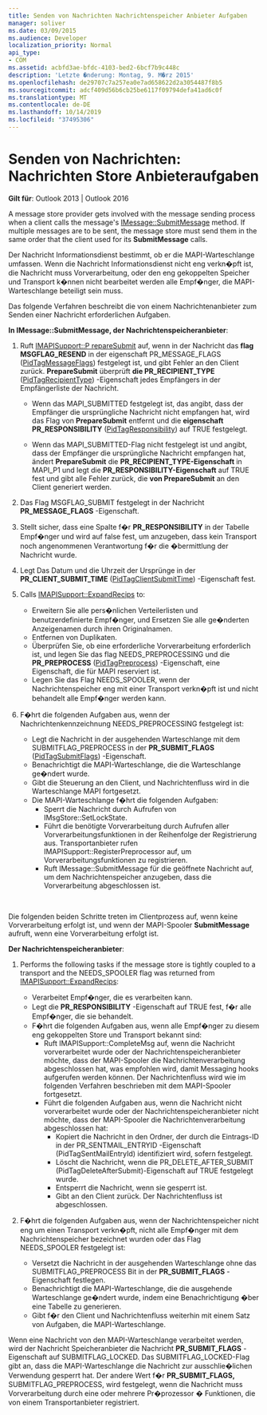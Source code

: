 ```yaml
---
title: Senden von Nachrichten Nachrichtenspeicher Anbieter Aufgaben
manager: soliver
ms.date: 03/09/2015
ms.audience: Developer
localization_priority: Normal
api_type:
- COM
ms.assetid: acbfd3ae-bfdc-4103-bed2-6bcf7b9c448c
description: 'Letzte �nderung: Montag, 9. M�rz 2015'
ms.openlocfilehash: de29707c7a257ea0e7ad658622d2a3054487f8b5
ms.sourcegitcommit: adcf409d56b6cb25be6117f09794defa41ad6c0f
ms.translationtype: MT
ms.contentlocale: de-DE
ms.lasthandoff: 10/14/2019
ms.locfileid: "37495306"
---
```

# <a name="sending-messages-message-store-provider-tasks"></a>Senden von Nachrichten: Nachrichten Store Anbieteraufgaben

**Gilt für**: Outlook 2013 | Outlook 2016 
  
A message store provider gets involved with the message sending process when a client calls the message's [IMessage::SubmitMessage](imessage-submitmessage.md) method. If multiple messages are to be sent, the message store must send them in the same order that the client used for its **SubmitMessage** calls. 
  
Der Nachricht Informationsdienst bestimmt, ob er die MAPI-Warteschlange umfassen. Wenn die Nachricht Informationsdienst nicht eng verkn�pft ist, die Nachricht muss Vorverarbeitung, oder den eng gekoppelten Speicher und Transport k�nnen nicht bearbeitet werden alle Empf�nger, die MAPI-Warteschlange beteiligt sein muss. 
  
Das folgende Verfahren beschreibt die von einem Nachrichtenanbieter zum Senden einer Nachricht erforderlichen Aufgaben. 
  
**In IMessage::SubmitMessage, der Nachrichtenspeicheranbieter**:
  
1. Ruft [IMAPISupport::P repareSubmit](imapisupport-preparesubmit.md) auf, wenn in der Nachricht das **flag MSGFLAG_RESEND** in der eigenschaft PR_MESSAGE_FLAGS ([PidTagMessageFlags](pidtagmessageflags-canonical-property.md)) festgelegt ist, und gibt Fehler an den Client zurück. **PrepareSubmit** überprüft **die PR_RECIPIENT_TYPE** ([PidTagRecipientType](pidtagrecipienttype-canonical-property.md)) -Eigenschaft jedes Empfängers in der Empfängerliste der Nachricht.
    
   - Wenn das MAPI_SUBMITTED festgelegt ist, das angibt, dass der Empfänger die ursprüngliche Nachricht nicht empfangen hat, wird das Flag von **PrepareSubmit** entfernt und die **eigenschaft PR_RESPONSIBILITY** ([PidTagResponsibility](pidtagresponsibility-canonical-property.md)) auf TRUE festgelegt. 
    
   - Wenn das MAPI_SUBMITTED-Flag nicht festgelegt ist und angibt, dass der Empfänger die ursprüngliche Nachricht empfangen hat, ändert **PrepareSubmit** die **PR_RECIPIENT_TYPE-Eigenschaft** in MAPI_P1 und legt die **PR_RESPONSIBILITY-Eigenschaft** auf TRUE fest und gibt alle Fehler zurück, die **von PrepareSubmit** an den Client generiert werden. 
    
2. Das Flag MSGFLAG_SUBMIT festgelegt in der Nachricht **PR_MESSAGE_FLAGS** -Eigenschaft. 
    
3. Stellt sicher, dass eine Spalte f�r **PR_RESPONSIBILITY** in der Tabelle Empf�nger und wird auf false fest, um anzugeben, dass kein Transport noch angenommenen Verantwortung f�r die �bermittlung der Nachricht wurde. 
    
4. Legt Das Datum und die Uhrzeit der Ursprünge in der **PR_CLIENT_SUBMIT_TIME** ([PidTagClientSubmitTime](pidtagclientsubmittime-canonical-property.md)) -Eigenschaft fest.
    
5. Calls [IMAPISupport::ExpandRecips](imapisupport-expandrecips.md) to: 
    
   - Erweitern Sie alle pers�nlichen Verteilerlisten und benutzerdefinierte Empf�nger, und Ersetzen Sie alle ge�nderten Anzeigenamen durch ihren Originalnamen.
   - Entfernen von Duplikaten.
   - Überprüfen Sie, ob eine erforderliche Vorverarbeitung erforderlich ist, und legen Sie das flag NEEDS_PREPROCESSING und die **PR_PREPROCESS** ([PidTagPreprocess](pidtagpreprocess-canonical-property.md)) -Eigenschaft, eine Eigenschaft, die für MAPI reserviert ist. 
   - Legen Sie das Flag NEEDS_SPOOLER, wenn der Nachrichtenspeicher eng mit einer Transport verkn�pft ist und nicht behandelt alle Empf�nger werden kann. 
    
6. F�hrt die folgenden Aufgaben aus, wenn der Nachrichtenkennzeichnung NEEDS_PREPROCESSING festgelegt ist:
    
   - Legt die Nachricht in der ausgehenden Warteschlange mit dem SUBMITFLAG_PREPROCESS in der **PR_SUBMIT_FLAGS** ([PidTagSubmitFlags](pidtagsubmitflags-canonical-property.md)) -Eigenschaft.
   - Benachrichtigt die MAPI-Warteschlange, die die Warteschlange ge�ndert wurde.
   - Gibt die Steuerung an den Client, und Nachrichtenfluss wird in die Warteschlange MAPI fortgesetzt. 
   - Die MAPI-Warteschlange f�hrt die folgenden Aufgaben:
     - Sperrt die Nachricht durch Aufrufen von IMsgStore::SetLockState. 
     - Führt die benötigte Vorverarbeitung durch Aufrufen aller Vorverarbeitungsfunktionen in der Reihenfolge der Registrierung aus. Transportanbieter rufen IMAPISupport::RegisterPreprocessor auf, um Vorverarbeitungsfunktionen zu registrieren. 
     - Ruft IMessage::SubmitMessage für die geöffnete Nachricht auf, um dem Nachrichtenspeicher anzugeben, dass die Vorverarbeitung abgeschlossen ist.

<br/>

Die folgenden beiden Schritte treten im Clientprozess auf, wenn keine Vorverarbeitung erfolgt ist, und wenn der MAPI-Spooler **SubmitMessage** aufruft, wenn eine Vorverarbeitung erfolgt ist. 

**Der Nachrichtenspeicheranbieter**:

1. Performs the following tasks if the message store is tightly coupled to a transport and the NEEDS_SPOOLER flag was returned from [IMAPISupport::ExpandRecips](imapisupport-expandrecips.md):
    
   - Verarbeitet Empf�nger, die es verarbeiten kann.
   - Legt die **PR_RESPONSIBILITY** -Eigenschaft auf TRUE fest, f�r alle Empf�nger, die sie behandelt. 
   - F�hrt die folgenden Aufgaben aus, wenn alle Empf�nger zu diesem eng gekoppelten Store und Transport bekannt sind:
     - Ruft IMAPISupport::CompleteMsg auf, wenn die Nachricht vorverarbeitet wurde oder der Nachrichtenspeicheranbieter möchte, dass der MAPI-Spooler die Nachrichtenverarbeitung abgeschlossen hat, was empfohlen wird, damit Messaging hooks aufgerufen werden können. Der Nachrichtenfluss wird wie im folgenden Verfahren beschrieben mit dem MAPI-Spooler fortgesetzt.  
     - Führt die folgenden Aufgaben aus, wenn die Nachricht nicht vorverarbeitet wurde oder der Nachrichtenspeicheranbieter nicht möchte, dass der MAPI-Spooler die Nachrichtenverarbeitung abgeschlossen hat:
       - Kopiert die Nachricht in den Ordner, der durch die Eintrags-ID in der PR_SENTMAIL_ENTRYID -Eigenschaft (PidTagSentMailEntryId) identifiziert wird, sofern festgelegt.
       - Löscht die Nachricht, wenn die PR_DELETE_AFTER_SUBMIT (PidTagDeleteAfterSubmit)-Eigenschaft auf TRUE festgelegt wurde.
       - Entsperrt die Nachricht, wenn sie gesperrt ist.
       - Gibt an den Client zurück. Der Nachrichtenfluss ist abgeschlossen. 
   
2. F�hrt die folgenden Aufgaben aus, wenn der Nachrichtenspeicher nicht eng um einen Transport verkn�pft, nicht alle Empf�nger mit dem Nachrichtenspeicher bezeichnet wurden oder das Flag NEEDS_SPOOLER festgelegt ist:
    
   - Versetzt die Nachricht in der ausgehenden Warteschlange ohne das SUBMITFLAG_PREPROCESS Bit in der **PR_SUBMIT_FLAGS** -Eigenschaft festlegen. 
   - Benachrichtigt die MAPI-Warteschlange, die die ausgehende Warteschlange ge�ndert wurde, indem eine Benachrichtigung �ber eine Tabelle zu generieren. 
   - Gibt f�r den Client und Nachrichtenfluss weiterhin mit einem Satz von Aufgaben, die MAPI-Warteschlange.
    
Wenn eine Nachricht von den MAPI-Warteschlange verarbeitet werden, wird der Nachricht Speicheranbieter die Nachricht **PR_SUBMIT_FLAGS** -Eigenschaft auf SUBMITFLAG_LOCKED. Das SUBMITFLAG_LOCKED-Flag gibt an, dass die MAPI-Warteschlange die Nachricht zur ausschlie�lichen Verwendung gesperrt hat. Der andere Wert f�r **PR_SUBMIT_FLAGS,** SUBMITFLAG_PREPROCESS, wird festgelegt, wenn die Nachricht muss Vorverarbeitung durch eine oder mehrere Pr�prozessor � Funktionen, die von einem Transportanbieter registriert. 
  

